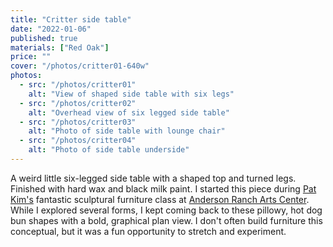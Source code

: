 ```yaml
---
title: "Critter side table"
date: "2022-01-06"
published: true
materials: ["Red Oak"]
price: ""
cover: "/photos/critter01-640w"
photos:
  - src: "/photos/critter01"
    alt: "View of shaped side table with six legs"
  - src: "/photos/critter02"
    alt: "Overhead view of six legged side table"
  - src: "/photos/critter03"
    alt: "Photo of side table with lounge chair"
  - src: "/photos/critter04"
    alt: "Photo of side table underside"
---
```


A weird little six-legged side table with a shaped top and turned legs. Finished with hard wax and black milk paint. I started this piece during [Pat Kim's](https://www.patkimdesign.com/) fantastic sculptural furniture class at [Anderson Ranch Arts Center](https://www.andersonranch.org/). While I explored several forms, I kept coming back to these pillowy, hot dog bun shapes with a bold, graphical plan view. I don't often build furniture this conceptual, but it was a fun opportunity to stretch and experiment.
